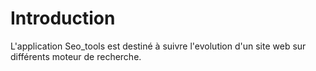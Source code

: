 # Introduction

L'application Seo_tools est destiné à suivre l'evolution d'un site web sur différents moteur de recherche.